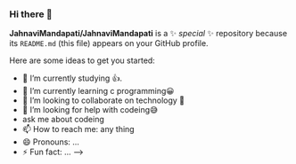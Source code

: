 ### Hi there 👋


**JahnaviMandapati/JahnaviMandapati** is a ✨ _special_ ✨ repository because its `README.md` (this file) appears on your GitHub profile.

Here are some ideas to get you started:

- 🔭 I’m currently studying 👍.
- 🌱 I’m currently learning c programming😀
- 👯 I’m looking to collaborate on technology 🤑
- 🤔 I’m looking for help with codeing😅
- ask me about codeing
- 📫 How to reach me: any thing
- 😄 Pronouns: ...
- ⚡ Fun fact: ...
-->
